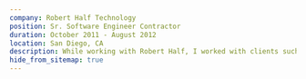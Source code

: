 ```yaml
---
company: Robert Half Technology
position: Sr. Software Engineer Contractor
duration: October 2011 - August 2012
location: San Diego, CA
description: While working with Robert Half, I worked with clients such as Intuit, North County Transit District, and CollisionSync to improve their businesses.
hide_from_sitemap: true
---
```

